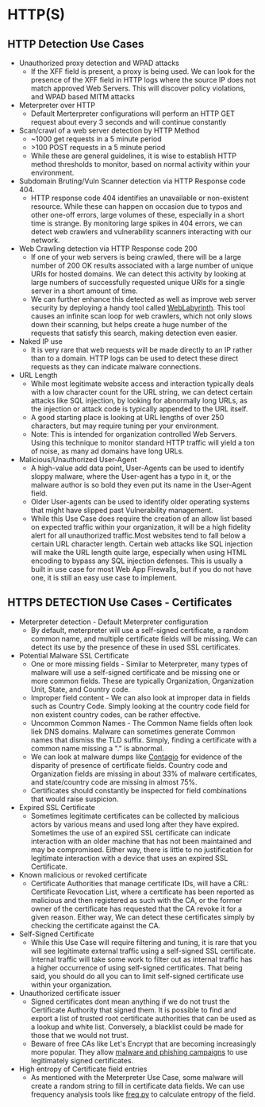 # HTTP(S)

## **HTTP Detection Use Cases**

* Unauthorized proxy detection and WPAD attacks
  * If the XFF field is present, a proxy is being used. We can look for the presence of the XFF field in HTTP logs where the source IP does not match approved Web Servers. This will discover policy violations, and WPAD based MITM attacks
* Meterpreter over HTTP
  * Default Merterpreter configurations will perform an HTTP GET request about every 3 seconds and will continue constantly
* Scan/crawl of a web server detection by HTTP Method
  * \~1000 get requests in a 5 minute period
  * \>100 POST requests in a 5 minute period
  * While these are general guidelines, it is wise to establish HTTP method thresholds to monitor, based on normal activity within your environment.
* Subdomain Bruting/Vuln Scanner detection via HTTP Response code 404.
  * HTTP response code 404 identifies an unavailable or non-existent resource. While these can happen on occasion due to typos and other one-off errors, large volumes of these, especially in a short time is strange. By monitoring large spikes in 404 errors, we can detect web crawlers and vulnerability scanners interacting with our network.
* Web Crawling detection via HTTP Response code 200
  * If one of your web servers is being crawled, there will be a large number of 200 OK results associated with a large number of unique URIs for hosted domains. We can detect this activity by looking at large numbers of successfully requested unique URIs for a single server in a short amount of time.
  * We can further enhance this detected as well as improve web server security by deploying a handy tool called [WebLabyrinth](https://github.com/mayhemiclabs/weblabyrinth). This tool causes an infinite scan loop for web crawlers, which not only slows down their scanning, but helps create a huge number of the requests that satisfy this search, making detection even easier.
* Naked IP use
  * It is very rare that web requests will be made directly to an IP rather than to a domain. HTTP logs can be used to detect these direct requests as they can indicate malware connections.
* URL Length
  * While most legitimate website access and interaction typically deals with a low character count for the URL string, we can detect certain attacks like SQL injection, by looking for abnormally long URLs, as the injection or attack code is typically appended to the URL itself.
  * A good starting place is looking at URL lengths of over 250 characters, but may require tuning per your environment.
  * Note: This is intended for organization controlled Web Servers. Using this technique to monitor standard HTTP traffic will yield a ton of noise, as many ad domains have long URLs.
* Malicious/Unauthorized User-Agent
  * A high-value add data point, User-Agents can be used to identify sloppy malware, where the User-agent has a typo in it, or the malware author is so bold they even put its name in the User-Agent field.
  * Older User-agents can be used to identify older operating systems that might have slipped past Vulnerability management.
  * While this Use Case does require the creation of an allow list based on expected traffic within your organization, it will be a high fidelity alert for all unauthorized traffic.Most websites tend to fall below a certain URL character length. Certain web attacks like SQL injection will make the URL length quite large, especially when using HTML encoding to bypass any SQL injection defenses. This is usually a built in use case for most Web App Firewalls, but if you do not have one, it is still an easy use case to implement.

## **HTTPS DETECTION Use Cases - Certificates**

* Meterpreter detection - Default Meterpreter configuration
  * By default, meterpreter will use a self-signed certificate, a random common name, and multiple certificate fields will be missing. We can detect its use by the presence of these in used SSL certificates.
* Potential Malware SSL Certificate
  * One or more missing fields - Similar to Meterpreter, many types of malware will use a self-signed certificate and be missing one or more common fields. These are typically Organization, Organization Unit, State, and Country code.&#x20;
  * Improper field content - We can also look at improper data in fields such as Country Code. Simply looking at the country code field for non existent country codes, can be rather effective.
  * Uncommon Common Names - The Common Name fields often look liek DNS domains. Malware can sometimes generate Common names that dismiss the TLD suffix. Simply, finding a certificate with a common name missing a "." is abnormal.
  * We can look at malware dumps like [Contagio](https://contagiodump.blogspot.com) for evidence of the disparity of presence of certificate fields. Country code and Organization fields are missing in about 33% of malware certificates, and state/country code are missing in almost 75%.&#x20;
  * Certificates should constantly be inspected for field combinations that would raise suspicion.
* Expired SSL Certificate
  * Sometimes legitimate certificates can be collected by malicious actors by various means and used long after they have expired. Sometimes the use of an expired SSL certificate can indicate interaction with an older machine that has not been maintained and may be compromised. Either way, there is little to no justification for legitimate interaction with a device that uses an expired SSL Certificate.
* Known malicious or revoked certificate
  * Certificate Authorities that manage certificate IDs, will have a CRL: Certificate Revocation List, where a certificate has been reported as malicious and then registered as such with the CA, or the former owner of the certificate has requested that the CA revoke it for a given reason. Either way, We can detect these certificates simply by checking the certificate against the CA.
* Self-Signed Certificate
  * While this Use Case will require filtering and tuning, it is rare that you will see legitimate external traffic using a self-signed SSL certificate. Internal traffic will take some work to filter out as internal traffic has a higher occurrence of using self-signed certificates. That being said, you should do all you can to limit self-signed certificate use within your organization.
* Unauthorized certificate issuer
  * Signed certificates dont mean anything if we do not trust the Certificate Authority that signed them. It is possible to find and export a list of trusted root certificate authorities that can be used as a lookup and white list. Conversely, a blacklist could be made for those that we would not trust.
  * Beware of free CAs like Let's Encrypt that are becoming increasingly more popular. They allow [malware and phishing campaigns](https://www.trendmicro.com/en\_us/research/16/a/lets-encrypt-now-being-abused-by-malvertisers.html) to use legitimately signed certificates.
* High entropy of Certificate field entries
  * As mentioned with the Meterpreter Use Case, some malware will create a random string to fill in certificate data fields. We can use frequency analysis tools like [freq.py](https://github.com/markbaggett/freq) to calculate entropy of the field.
